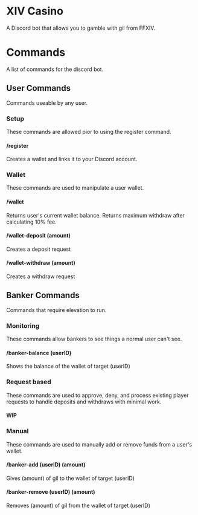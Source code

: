 # XIV Casino
A Discord bot that allows you to gamble with gil from FFXIV.

# Commands
A list of commands for the discord bot.


## User Commands
Commands useable by any user.

### Setup
These commands are allowed pior to using the register command.
#### /register
Creates a wallet and links it to your Discord account.

### Wallet
These commands are used to manipulate a user wallet.
#### /wallet
Returns user's current wallet balance. Returns maximum withdraw after calculating 10% fee.
#### /wallet-deposit (amount)
Creates a deposit request
#### /wallet-withdraw (amount)
Creates a withdraw request


## Banker Commands
Commands that require elevation to run.

### Monitoring
These commands allow bankers to see things a normal user can't see.
#### /banker-balance (userID)
Shows the balance of the wallet of target (userID)

### Request based
These commands are used to approve, deny, and process existing player requests to handle deposits and withdraws with minimal work.
#### WIP

### Manual
These commands are used to manually add or remove funds from a user's wallet.
#### /banker-add (userID) (amount)
Gives (amount) of gil to the wallet of target (userID)
#### /banker-remove (userID) (amount)
Removes (amount) of gil from the wallet of target (userID)
